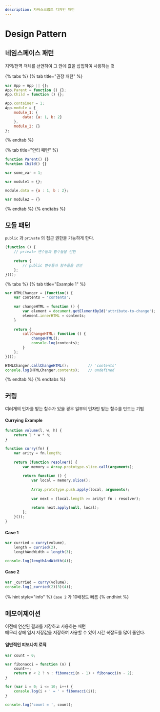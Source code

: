 ```yaml
---
description: 자바스크립트 디자인 패턴
---
```


# Design Pattern

## 네임스페이스 패턴

지역/전역 객체를 선언하여 그 안에 값을 삽입하여 사용하는 것

{% tabs %}
{% tab title="권장 패턴" %}
```javascript
var App = App || {};
App.Parent = function () {};
App.Child = function () {};

App.container = 1;
App.module = {
    module_1: {
        data: {a: 1, b: 2}
    },
    module_2: {}
};
```
{% endtab %}

{% tab title="안티 패턴" %}
```javascript
function Parent() {} 
function Child() {} 

var some_var = 1;

var module1 = {}; 

module.data = {a : 1, b : 2}; 

var module2 = {}
```
{% endtab %}
{% endtabs %}

## 모듈 패턴

`public` 과 `private` 의 접근 권한을 가능하게 한다.

```javascript
(function () {
    // private 변수들과 함수들을 선언
    
    return {
        // public 변수들과 함수들을 선언
    };
}());
```

{% tabs %}
{% tab title="Example 1" %}
```javascript
var HTMLChanger = (function() {
    var contents = 'contents';
    
    var changeHTML = function () {
        var element = document.getElementById('attribute-to-change');
        element.innerHTML = contents;
    }
    
    return {
        callChangeHTML: function () {
            changeHTML();
            console.log(contents);
        }
    };
}());

HTMLChanger.callChangeHTML();         // 'contents'
console.log(HTMLChanger.contents);    // undefined
```
{% endtab %}
{% endtabs %}

## 커링

여러개의 인자를 받는 함수가 있을 경우 일부의 인자만 받는 함수를 만드는 기법

#### Currying Example

```javascript
function volume(l, w, h) {
    return l * w * h;
}

function curry(fn) {
    var arity = fn.length;
    
    return (function resolver() {
        var memory = Array.prototype.slice.call(arguments);
        
        return function () {
            var local = memory.slice();
            
            Array.prototype.push.apply(local, arguments);
            
            var next = (local.length >= arity? fn : resolver);
            
            return next.apply(null, local);
        };
    }());
}
```

####  Case 1

```javascript
var curried = curry(volume),    
    length = curried(2),    
    lengthAndWidth = length(3);    

console.log(lengthAndWidth(4));
```

#### Case 2

```javascript
var _curried = curry(volume);
console.log(_curried(2)(3)(4));
```

{% hint style="info" %}
`Case 2` 가 10배정도 빠름
{% endhint %}

## 메모이제이션 

이전에 연산된 결과를 저장하고 사용하는 패턴   
메모리 상에 임시 저장값을 저장하여 사용할 수 있어 시간 복잡도를 많이 줄인다.

#### 일반적인 피보나치 로직

```javascript
var count = 0;

var fibonacci = function (n) {
    count++;
    return n < 2 ? n : fibonacci(n - 1) + fibonacci(n - 2);
}

for (var i = 0; i <= 10; i++) {
    console.log(i + ' = ' + fibonacci(i));
}

console.log('count = ', count);
```

